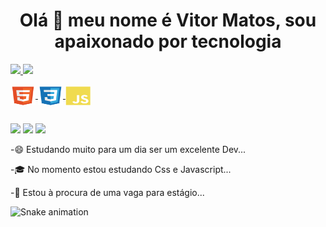 ### <h1 align="center">Olá 👋 meu nome é Vitor Matos, sou apaixonado por tecnologia</h1>

<div>
   <a href="https://github.com/vit0rmat0s">
   <img height="180em" src="https://github-readme-stats.vercel.app/api?username=vit0rmat0s&show_icons=true&theme=tokyonight&include_all_commits=true&count_private=true"/>
   <img height="180em" src="https://github-readme-stats.vercel.app/api/top-langs/?username=vit0rmat0s&layout=compact&langs_count=6&theme=tokyonight"/>
      
</div>
<div style="display: inline_block"><br>
  <img align="center" alt="vit0rmat0s-HTML" height="30" width="40" src="https://raw.githubusercontent.com/devicons/devicon/master/icons/html5/html5-original.svg">
  <img align="center" alt="vit0rmat0s-CSS" height="30" width="40" src="https://raw.githubusercontent.com/devicons/devicon/master/icons/css3/css3-original.svg">
  <img align="center" alt="vit0rmat0s-Js" height="30" width="40" src="https://raw.githubusercontent.com/devicons/devicon/master/icons/javascript/javascript-plain.svg">
</div>
  
  ##
  
  <div> 
  
  <a href="https://instagram.com/vit0rmat0s" target="_blank"><img src="https://img.shields.io/badge/-Instagram-%23E4405F?style=for-the-badge&logo=instagram&logoColor=white" target="_blank"></a>
  <a href = "mailto:vitor.maatos@gmail.com"><img src="https://img.shields.io/badge/-Gmail-%23333?style=for-the-badge&logo=gmail&logoColor=white" target="_blank"></a>
  <a href="https://www.linkedin.com/in/vit0rmat0s" target="_blank"><img src="https://img.shields.io/badge/-LinkedIn-%230077B5?style=for-the-badge&logo=linkedin&logoColor=white" target="_blank"></a> 
 
 
</div>

  <p>-😄 Estudando muito para um dia ser um excelente Dev...</p>
  <p>-🎓 No momento estou estudando Css e Javascript...</p>
  <p>-🧲 Estou à procura de uma vaga para estágio...</p>


![Snake animation](https://github.com/vit0rmat0s/vit0rmat0s/blob/output/github-contribution-grid-snake.svg)
 
